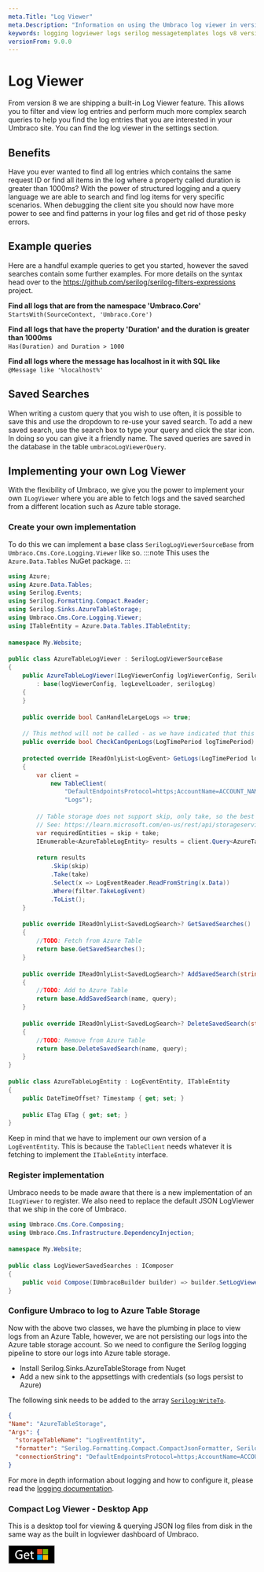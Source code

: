 ```yaml
---
meta.Title: "Log Viewer"
meta.Description: "Information on using the Umbraco log viewer in version 8"
keywords: logging logviewer logs serilog messagetemplates logs v8 version8
versionFrom: 9.0.0
---
```


# Log Viewer
From version 8 we are shipping a built-in Log Viewer feature. This allows you to filter and view log entries and perform much more complex search queries to help you find the log entries that you are interested in your Umbraco site.
You can find the log viewer in the settings section.

## Benefits
Have you ever wanted to find all log entries which contains the same request ID or find all items in the log where a property called duration is greater than 1000ms?
With the power of structured logging and a query language we are able to search and find log items for very specific scenarios. When debugging the client site you should now have more power to see and find patterns in your log files and get rid of those pesky errors.

## Example queries
Here are a handful example queries to get you started, however the saved searches contain some further examples. For more details on the syntax head over to the https://github.com/serilog/serilog-filters-expressions project.

**Find all logs that are from the namespace 'Umbraco.Core'**<br/>
`StartsWith(SourceContext, 'Umbraco.Core')`<br/>

**Find all logs that have the property 'Duration' and the duration is greater than 1000ms**<br/>
`Has(Duration) and Duration > 1000`<br/>

**Find all logs where the message has localhost in it with SQL like**<br/>
`@Message like '%localhost%'`<br/>

## Saved Searches
When writing a custom query that you wish to use often, it is possible to save this and use the dropdown to re-use your saved search.
To add a new saved search, use the search box to type your query and click the star icon. In doing so you can give it a friendly name.
The saved queries are saved in the database in the table `umbracoLogViewerQuery`.

## Implementing your own Log Viewer
With the flexibility of Umbraco, we give you the power to implement your own `ILogViewer` where you are able to fetch logs and the saved searched from a different location such as Azure table storage.

### Create your own implementation
To do this we can implement a base class `SerilogLogViewerSourceBase` from `Umbraco.Cms.Core.Logging.Viewer` like so.
:::note
This uses the `Azure.Data.Tables` NuGet package.
:::

```csharp
using Azure;
using Azure.Data.Tables;
using Serilog.Events;
using Serilog.Formatting.Compact.Reader;
using Serilog.Sinks.AzureTableStorage;
using Umbraco.Cms.Core.Logging.Viewer;
using ITableEntity = Azure.Data.Tables.ITableEntity;

namespace My.Website;

public class AzureTableLogViewer : SerilogLogViewerSourceBase
{
    public AzureTableLogViewer(ILogViewerConfig logViewerConfig, Serilog.ILogger serilogLog, ILogLevelLoader logLevelLoader)
        : base(logViewerConfig, logLevelLoader, serilogLog)
    {
    }

    public override bool CanHandleLargeLogs => true;

    // This method will not be called - as we have indicated that this 'CanHandleLargeLogs'
    public override bool CheckCanOpenLogs(LogTimePeriod logTimePeriod) => throw new NotImplementedException();

    protected override IReadOnlyList<LogEvent> GetLogs(LogTimePeriod logTimePeriod, ILogFilter filter, int skip, int take)
    {
        var client =
            new TableClient(
                "DefaultEndpointsProtocol=https;AccountName=ACCOUNT_NAME;AccountKey=KEY;EndpointSuffix=core.windows.net",
                "Logs");

        // Table storage does not support skip, only take, so the best we can do is to not fetch more entities than we need in total.
        // See: https://learn.microsoft.com/en-us/rest/api/storageservices/writing-linq-queries-against-the-table-service#returning-the-top-n-entities for more info.
        var requiredEntities = skip + take;
        IEnumerable<AzureTableLogEntity> results = client.Query<AzureTableLogEntity>().Take(requiredEntities);

        return results
            .Skip(skip)
            .Take(take)
            .Select(x => LogEventReader.ReadFromString(x.Data))
            .Where(filter.TakeLogEvent)
            .ToList();
    }

    public override IReadOnlyList<SavedLogSearch>? GetSavedSearches()
    {
        //TODO: Fetch from Azure Table
        return base.GetSavedSearches();
    }

    public override IReadOnlyList<SavedLogSearch>? AddSavedSearch(string? name, string? query)
    {
        //TODO: Add to Azure Table
        return base.AddSavedSearch(name, query);
    }

    public override IReadOnlyList<SavedLogSearch>? DeleteSavedSearch(string? name, string? query)
    {
        //TODO: Remove from Azure Table
        return base.DeleteSavedSearch(name, query);
    }
}

public class AzureTableLogEntity : LogEventEntity, ITableEntity
{
    public DateTimeOffset? Timestamp { get; set; }

    public ETag ETag { get; set; }
}
```

Keep in mind that we have to implement our own version of a `LogEventEntity`. This is because the `TableClient` needs whatever it is fetching to implement the `ITableEntity` interface.  

### Register implementation
Umbraco needs to be made aware that there is a new implementation of an `ILogViewer` to register. We also need to replace the default JSON LogViewer that we ship in the core of Umbraco.

```csharp
using Umbraco.Cms.Core.Composing;
using Umbraco.Cms.Infrastructure.DependencyInjection;

namespace My.Website;

public class LogViewerSavedSearches : IComposer
{
    public void Compose(IUmbracoBuilder builder) => builder.SetLogViewer<AzureTableLogViewer>();
}

```

### Configure Umbraco to log to Azure Table Storage
Now with the above two classes, we have the plumbing in place to view logs from an Azure Table, however, we are not persisting our logs into the Azure table storage account.
So we need to configure the Serilog logging pipeline to store our logs into Azure table storage.

* Install Serilog.Sinks.AzureTableStorage from Nuget
* Add a new sink to the appsettings with credentials (so logs persist to Azure)

The following sink needs to be added to the array [`Serilog:WriteTo`](https://github.com/serilog/serilog-sinks-azuretablestorage#json-configuration).
```json
{
"Name": "AzureTableStorage",
"Args": {
  "storageTableName": "LogEventEntity",
  "formatter": "Serilog.Formatting.Compact.CompactJsonFormatter, Serilog.Formatting.Compact",
  "connectionString": "DefaultEndpointsProtocol=https;AccountName=ACCOUNT_NAME;AccountKey=KEY;EndpointSuffix=core.windows.net"}
}
```

For more in depth information about logging and how to configure it, please read the [logging documentation](../../Code/Debugging/Logging/).

### Compact Log Viewer - Desktop App
This is a desktop tool for viewing & querying JSON log files from disk in the same way as the built in logviewer dashboard of Umbraco.

<a href='//www.microsoft.com/store/apps/9N8RV8LKTXRJ?cid=storebadge&ocid=badge'>
<img src='badge\English_get.png' alt='English badge' style='height: 38px;' height="38" />
</a>
